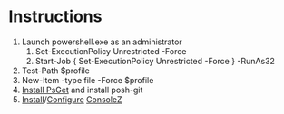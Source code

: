 Instructions
============
1. Launch powershell.exe as an administrator
   1. Set-ExecutionPolicy Unrestricted -Force
   2. Start-Job { Set-ExecutionPolicy Unrestricted -Force } -RunAs32
2. Test-Path $profile
3. New-Item -type file -Force $profile
4. [Install PsGet][1] and install posh-git
5. [Install][3]/[Configure][2] [ConsoleZ][3]

[1]: http://haacked.com/archive/2011/12/13/better-git-with-powershell.aspx "Haack's Guide"
[2]: http://www.hanselman.com/blog/Console2ABetterWindowsCommandPrompt.aspx
[3]: https://github.com/cbucher/console
